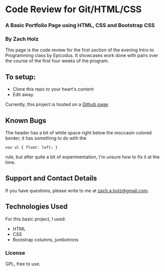 # Code Review for Git/HTML/CSS 

### A Basic Portfolio Page using HTML, CSS and Bootstrap CSS

### By Zach Holz

This page is the code review for the first section of the evening Intro to Programming class by Epicodus. It showcases work done with pairs over the course of the first four weeks of the program. 

## To setup: 
* Clone this repo to your heart's content
* Edit away. 

Currently, this project is hosted on a [Github page](http://zachholz.github.io/code-review).

## Known Bugs

The header has a bit of white space right below the moccasin colored border; it has something to do with the

    nav ul { float: left; }
    
rule, but after quite a bit of experimentation, I'm unsure how to fix it at the time. 

## Support and Contact Details

If you have questions, please write to me at zach.a.holz@gmail.com. 

## Technologies Used

For this basic project, I used: 

* HTML
* CSS
* Bootstrap columns, jumbotrons

### License 

GPL, free to use. 

 